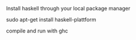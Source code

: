 Install haskell through your local package manager

sudo apt-get install haskell-plattform

compile and run with ghc

